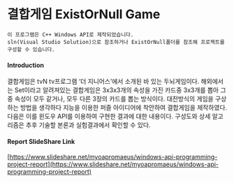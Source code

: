 결합게임 ExistOrNull Game
======================================

```
이 프로그램은 C++ Windows API로 제작되었습니다.
sln(Visual Studio Solution)으로 참조하거나 ExistOrNull폴더를 참조해 프로젝트를 구성할 수 있습니다.
```

#### Introduction
결합게임은 tvN tv프로그램 ‘더 지니어스’에서 소개된 바 있는 두뇌게임이다.
해외에서는 Set이라고 알려져있는 결합게임은 3x3x3개의 속성을 가진 카드중 3x3개를 뽑아 그 중 속성이 모두 같거나, 모두 다른 3장의 카드를 뽑는 방식이다. 대전방식의 게임을 구상하는 방법을 생각하다 지능을 이용한 퍼즐 아이디어에 착안하여 결합게임을 제작하였다. 다음은 이를 윈도우 API를 이용하여 구현한 결과에 대한 내용이다.
구성도와 상세 알고리즘은 추후 기술할 본론과 실험결과에서 확인할 수 있다.

#### Report SlideShare Link
[https://www.slideshare.net/myoapromaeus/windows-api-programming-project-report](https://www.slideshare.net/myoapromaeus/windows-api-programming-project-report)